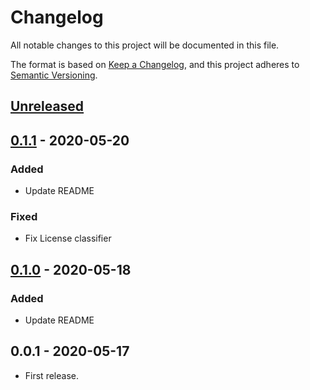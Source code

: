 # Changelog

All notable changes to this project will be documented in this file.

The format is based on [Keep a Changelog](https://keepachangelog.com/en/1.0.0/),
and this project adheres to [Semantic Versioning](https://semver.org/spec/v2.0.0.html).


## [Unreleased]

## [0.1.1] - 2020-05-20

### Added

- Update README

### Fixed

- Fix License classifier


## [0.1.0] - 2020-05-18

### Added

- Update README


## 0.0.1 - 2020-05-17

- First release.


[unreleased]: https://github.com/10sr/flake8-no-implicit-concat/compare/v0.1.1...HEAD
[0.1.1]: https://github.com/10sr/flake8-no-implicit-concat/compare/v0.1.0...v0.1.1
[0.1.0]: https://github.com/10sr/flake8-no-implicit-concat/releases/tag/v0.1.0
